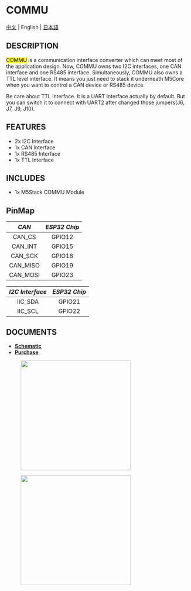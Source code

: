 # COMMU

[中文](/zh_CN/product_documents/modules/module_commu) | English | [日本語](ja/product_documents/modules/module_commu)

## DESCRIPTION

<mark>COMMU</mark> is a communication interface converter which can meet most of the application design. Now, COMMU owns two I2C interfaces, one CAN interface and one RS485 interface. Simultaneously, COMMU also owns a TTL level interface. It means you just need to stack it underneath M5Core when you want to control a CAN device or RS485 device.

Be care about TTL Interface. It is a UART Interface actually by default. But you can switch it to connect with UART2 after changed those jumpers(J6, J7, J9, J10).

## FEATURES

-  2x I2C Interface
-  1x CAN Interface
-  1x RS485 Interface
-  1x TTL Interface

## INCLUDES

-  1x M5Stack COMMU Module

## PinMap

| *CAN*        | *ESP32 Chip*      |
| :----------: |:------------: |
| CAN_CS       | GPIO12         |
| CAN_INT      | GPIO15         |
| CAN_SCK      | GPIO18         |
| CAN_MISO     | GPIO19         |
| CAN_MOSI     | GPIO23         |


| *I2C Interface*   | *ESP32 Chip*      |
| :--------------:  |:------------: |
| IIC_SDA           | GPIO21         |
| IIC_SCL           | GPIO22         |


## DOCUMENTS

- **[Schematic](https://github.com/m5stack/M5-Schematic/blob/master/Modules/module_commu_sch.pdf)**
- **[Purchase](https://www.aliexpress.com/store/product/M5Stack-New-COMMU-Module-Extend-RS485-TTL-CAN-I2C-Port-with-MCP2515-TJA1051-SP3485-Development-Board/3226069_32954475633.html?spm=a2g1y.12024536.productList_5885013.subject_2)**

<figure>
    <img src="assets/img/product_pics/modules/module_commu_01.png" height="300" width="300">
</figure>

<figure>
    <img src="assets/img/product_pics/modules/module_commu_02.png" height="300" width="300">
</figure>
